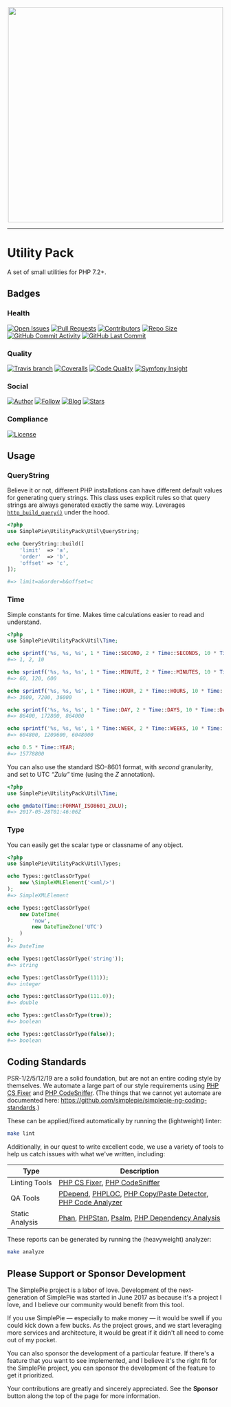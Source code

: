 <div align="center"><img src="https://raw.githubusercontent.com/simplepie/.github/master/logo.png" width="500"><br></div>

----

# Utility Pack

A set of small utilities for PHP 7.2+.

## Badges

### Health

[![Open Issues](http://img.shields.io/github/issues/simplepie/utility-pack.svg?style=for-the-badge)](https://github.com/simplepie/utility-pack/issues)
[![Pull Requests](https://img.shields.io/github/issues-pr/simplepie/utility-pack.svg?style=for-the-badge)](https://github.com/simplepie/utility-pack/pulls)
[![Contributors](https://img.shields.io/github/contributors/simplepie/utility-pack.svg?style=for-the-badge)](https://github.com/simplepie/utility-pack/graphs/contributors)
[![Repo Size](https://img.shields.io/github/repo-size/simplepie/utility-pack.svg?style=for-the-badge)](https://github.com/simplepie/utility-pack/pulse/monthly)
[![GitHub Commit Activity](https://img.shields.io/github/commit-activity/y/simplepie/utility-pack.svg?style=for-the-badge)](https://github.com/simplepie/utility-pack/commits/master)
[![GitHub Last Commit](https://img.shields.io/github/last-commit/simplepie/utility-pack.svg?style=for-the-badge)](https://github.com/simplepie/utility-pack/commits)

### Quality

[![Travis branch](https://img.shields.io/travis/simplepie/utility-pack/master.svg?style=for-the-badge&label=Travis%20CI)](https://travis-ci.org/simplepie/utility-pack)
[![Coveralls](https://img.shields.io/coveralls/github/simplepie/utility-pack/master.svg?style=for-the-badge)](https://coveralls.io/github/simplepie/utility-pack)
[![Code Quality](http://img.shields.io/scrutinizer/g/simplepie/utility-pack.svg?style=for-the-badge&label=Scrutinizer)](https://scrutinizer-ci.com/g/simplepie/utility-pack)
[![Symfony Insight](https://img.shields.io/sensiolabs/i/ea218481-dce7-434a-8a3c-bd9cd9818cca.svg?style=for-the-badge&label=Symfony%20Insight)](https://insight.symfony.com/projects/ea218481-dce7-434a-8a3c-bd9cd9818cca)

### Social

[![Author](http://img.shields.io/badge/author-@skyzyx-blue.svg?style=for-the-badge)](https://twitter.com/skyzyx)
[![Follow](https://img.shields.io/twitter/follow/simplepie_ng.svg?style=for-the-badge&label=Follow%20@simplepie_ng)](https://twitter.com/intent/follow?screen_name=simplepie_ng)
[![Blog](https://img.shields.io/badge/medium-simplepie--ng-blue.svg?style=for-the-badge)](https://medium.com/simplepie-ng)
[![Stars](https://img.shields.io/github/stars/simplepie/utility-pack.svg?style=for-the-badge&label=GitHub%20Stars)](https://github.com/simplepie/utility-pack/stargazers)

### Compliance

[![License](https://img.shields.io/github/license/simplepie/utility-pack.svg?style=for-the-badge)](https://github.com/simplepie/utility-pack/blob/master/LICENSE.md)

## Usage

### QueryString

Believe it or not, different PHP installations can have different default values for generating query strings. This class uses explicit rules so that query strings are always generated exactly the same way. Leverages [`http_build_query()`](http://php.net/manual/en/function.http-build-query.php) under the hood.

```php
<?php
use SimplePie\UtilityPack\Util\QueryString;

echo QueryString::build([
    'limit'  => 'a',
    'order'  => 'b',
    'offset' => 'c',
]);

#=> limit=a&order=b&offset=c
```

### Time

Simple constants for time. Makes time calculations easier to read and understand.

```php
<?php
use SimplePie\UtilityPack\Util\Time;

echo sprintf('%s, %s, %s', 1 * Time::SECOND, 2 * Time::SECONDS, 10 * Time::SECONDS);
#=> 1, 2, 10

echo sprintf('%s, %s, %s', 1 * Time::MINUTE, 2 * Time::MINUTES, 10 * Time::MINUTES);
#=> 60, 120, 600

echo sprintf('%s, %s, %s', 1 * Time::HOUR, 2 * Time::HOURS, 10 * Time::HOURS);
#=> 3600, 7200, 36000

echo sprintf('%s, %s, %s', 1 * Time::DAY, 2 * Time::DAYS, 10 * Time::DAYS);
#=> 86400, 172800, 864000

echo sprintf('%s, %s, %s', 1 * Time::WEEK, 2 * Time::WEEKS, 10 * Time::WEEKS);
#=> 604800, 1209600, 6048000

echo 0.5 * Time::YEAR;
#=> 15778800
```

You can also use the standard ISO-8601 format, with _second_ granularity, and set to UTC _“Zulu”_ time (using the _Z_ annotation).

```php
<?php
use SimplePie\UtilityPack\Util\Time;

echo gmdate(Time::FORMAT_ISO8601_ZULU);
#=> 2017-05-28T01:46:06Z
```

### Type

You can easily get the scalar type or classname of any object.

```php
<?php
use SimplePie\UtilityPack\Util\Types;

echo Types::getClassOrType(
    new \SimpleXMLElement('<xml/>')
);
#=> SimpleXMLElement

echo Types::getClassOrType(
    new DateTime(
        'now',
        new DateTimeZone('UTC')
    )
);
#=> DateTime

echo Types::getClassOrType('string'));
#=> string

echo Types::getClassOrType(111));
#=> integer

echo Types::getClassOrType(111.0));
#=> double

echo Types::getClassOrType(true));
#=> boolean

echo Types::getClassOrType(false));
#=> boolean
```

## Coding Standards

PSR-1/2/5/12/19 are a solid foundation, but are not an entire coding style by themselves. We automate a large part of our style requirements using [PHP CS Fixer](http://cs.sensiolabs.org) and [PHP CodeSniffer](https://github.com/squizlabs/PHP_CodeSniffer). (The things that we cannot yet automate are documented here: <https://github.com/simplepie/simplepie-ng-coding-standards>.)

These can be applied/fixed automatically by running the (lightweight) linter:

```bash
make lint
```

Additionally, in our quest to write excellent code, we use a variety of tools to help us catch issues with what we've written, including:

| Type | Description |
| ---- | ----------- |
| Linting Tools | [PHP CS Fixer](http://cs.sensiolabs.org), [PHP CodeSniffer](https://github.com/squizlabs/PHP_CodeSniffer) |
| QA Tools | [PDepend](https://github.com/pdepend/pdepend), [PHPLOC](https://github.com/sebastianbergmann/phploc), [PHP Copy/Paste Detector](https://github.com/sebastianbergmann/phpcpd), [PHP Code Analyzer](https://github.com/wapmorgan/PhpCodeAnalyzer) |
| Static Analysis | [Phan](https://github.com/phan/phan), [PHPStan](https://github.com/phpstan/phpstan), [Psalm](https://github.com/vimeo/psalm), [PHP Dependency Analysis](https://github.com/mamuz/PhpDependencyAnalysis) |

These reports can be generated by running the (heavyweight) analyzer:

```bash
make analyze
```

## Please Support or Sponsor Development

The SimplePie project is a labor of love. Development of the next-generation of SimplePie was started in June 2017 as because it's a project I love, and I believe our community would benefit from this tool.

If you use SimplePie — especially to make money — it would be swell if you could kick down a few bucks. As the project grows, and we start leveraging more services and architecture, it would be great if it didn't all need to come out of my pocket.

You can also sponsor the development of a particular feature. If there's a feature that you want to see implemented, and I believe it's the right fit for the SimplePie project, you can sponsor the development of the feature to get it prioritized.

Your contributions are greatly and sincerely appreciated. See the **Sponsor** button along the top of the page for more information.

